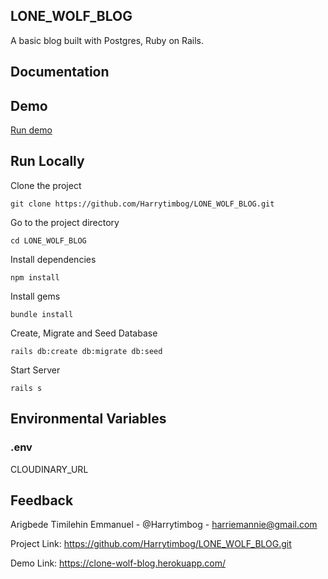 ## LONE_WOLF_BLOG
A basic blog built with Postgres, Ruby on Rails.

## Documentation    

## Demo    

[Run demo](https://clone-wolf-blog.herokuapp.com/)

## Run Locally   

Clone the project

``` console
git clone https://github.com/Harrytimbog/LONE_WOLF_BLOG.git
```

Go to the project directory

``` console
cd LONE_WOLF_BLOG
```

Install dependencies

``` console
npm install
```

Install gems

``` console
bundle install
```

Create, Migrate and Seed Database

``` console
rails db:create db:migrate db:seed
```


Start Server

``` console
rails s
```

## Environmental Variables

### .env

CLOUDINARY_URL


## Feedback   

Arigbede Timilehin Emmanuel - @Harrytimbog - harriemannie@gmail.com

Project Link: https://github.com/Harrytimbog/LONE_WOLF_BLOG.git

Demo Link: https://clone-wolf-blog.herokuapp.com/
